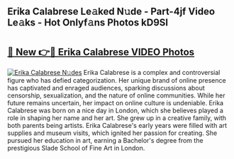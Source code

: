 ## Erika Calabrese Le𝚊ked N𝚞de - Part-4jf Video Le𝚊ks - Hot Onlyf𝚊ns Photos kD9Sl

# <h2><a href="http://ab48737.deff.icu/?id=Erika+Calabrese">🔗 New 👉🔴 Erika Calabrese VIDEO Photos</a></h2>

[![Erika Calabrese N𝚞des](https://i.imgur.com/rIISA9y.gif)](http://ab48737.deff.icu/?id=Erika+Calabrese)
Erika Calabrese is a complex and controversial figure who has defied categorization. Her unique brand of online presence has captivated and enraged audiences, sparking discussions about censorship, sexualization, and the nature of online communities. While her future remains uncertain, her impact on online culture is undeniable. Erika Calabrese was born on a nice day in London, which she believes played a role in shaping her name and her art. She grew up in a creative family, with both parents being artists. Erika Calabrese's early years were filled with art supplies and museum visits, which ignited her passion for creating. She pursued her education in art, earning a Bachelor's degree from the prestigious Slade School of Fine Art in London.
